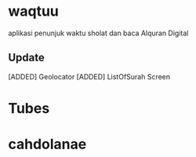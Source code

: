 # waqtuu

aplikasi penunjuk waktu sholat dan baca Alquran Digital

## Update

[ADDED] Geolocator
[ADDED] ListOfSurah Screen

# Tubes
# cahdolanae
